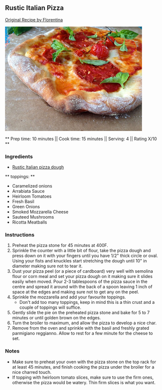 ## Rustic Italian Pizza

[Original Recipe by Florentina](https://ciaoflorentina.com/rustic-pizza-dough-recipe/)


![Picture](../img/italian_pizza_2.jpg)

** Prep time: 10 minutes || Cook time: 15 minutes || Serving: 4 || Rating X/10 **

### Ingredients

- [Rustic Italian pizza dough](../breads/italian_pizza_dough.md)

** toppings: **

- Caramelized onions
- Arrabiata Sauce
- Heirloom Tomatoes
- Fresh Basil
- Green Onions
- Smoked Mozzarella Cheese
- Sauteed Mushrooms
- Ricotta Meatballs

### Instructions
1. Preheat the pizza stone for 45 minutes at 400F.
2. Sprinkle the counter with a little bit of flour, take the pizza dough and press down on it with your fingers until you have 1/2" thick circle or oval. Using your fists and knuckles start stretching the dough until 10" in diameter making sure not to tear it.
3. Dust your pizza peel (or a piece of cardboard) very well with semolina flour or corn meal and set your pizza dough on it making sure it slides easily when moved. Pour 2-3 tablespoons of the pizza sauce in the centre and spread it around with the back of a spoon leaving 1 inch of space at the edges and making sure not to get any on the peel. 
4. Sprinkle the mozzarella and add your favourite toppings. 
	- Don't add too many toppings, keep in mind this is a thin crust and a couple of toppings will suffice.
5. Gently slide the pie on the preheated pizza stone and bake for 5 to 7 minutes or until golden brown on the edges. 
6. Turn the broiler to maximum, and allow the pizza to develop a nice char.
7. Remove from the oven and sprinkle with the basil and freshly grated parmigiano reggianno. Allow to rest for a few minute for the cheese to set.

### Notes
- Make sure to preheat your oven with the pizza stone on the top rack for at least 45 minutes, and finish cooking the pizza under the broiler for a nice charred touch.
- If topping with heirloom tomato slices, make sure to use the firm ones, otherwise the pizza would be watery. Thin firm slices is what you want.
